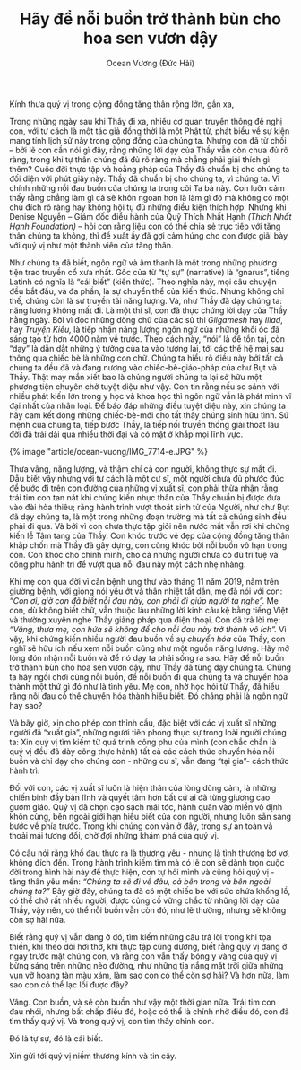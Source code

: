 ﻿---
title: Hãy để nỗi buồn trở thành bùn cho hoa sen vươn dậy
author: Ocean Vương (Đức Hải)
---

Kính thưa quý vị trong cộng đồng tăng thân rộng lớn, gần xa,

Trong những ngày sau khi Thầy đi xa, nhiều cơ quan truyền thông đề nghị con, với tư cách là một tác giả đồng thời là một Phật tử, phát biểu về sự kiện mang tính lịch sử này trong cộng đồng của chúng ta. Nhưng con đã từ chối – bởi lẽ con cần nói gì đây, rằng những lời dạy của Thầy vẫn còn chưa đủ rõ ràng, trong khi tự thân chúng đã đủ rõ ràng mà chẳng phải giải thích gì thêm? Cuộc đời thực tập và hoằng pháp của Thầy đã chuẩn bị cho chúng ta đối diện với phút giây này. Thầy đã chuẩn bị cho chúng ta, vì chúng ta. Vì chính những nỗi đau buồn của chúng ta trong cõi Ta bà này. Con luôn cảm thấy rằng chẳng làm gì cả sẽ khôn ngoan hơn là làm gì đó mà không có một chủ đích rõ ràng hay không hội tụ đủ những điều kiện thích hợp. Nhưng khi Denise Nguyễn – Giám đốc điều hành của Quỹ Thích Nhất Hạnh *(Thích Nhất Hạnh Foundation)* – hỏi con rằng liệu con có thể chia sẻ trực tiếp với tăng thân chúng ta không, thì đề xuất ấy đã gợi cảm hứng cho con được giãi bày với quý vị như một thành viên của tăng thân.

Như chúng ta đã biết, ngôn ngữ và âm thanh là một trong những phương tiện trao truyền cổ xưa nhất. Gốc của từ “tự sự” (narrative) là “gnarus”, tiếng Latinh có nghĩa là “cái biết” (kiến thức). Theo nghĩa này, mọi câu chuyện đều bắt đầu, và đa phần, là sự chuyển thể của kiến thức. Nhưng không chỉ thế, chúng còn là sự truyền tải năng lượng. Và, như Thầy đã dạy chúng ta: năng lượng không mất đi. Là một thi sĩ, con đã thực chứng lời dạy của Thầy hằng ngày. Bởi vì đọc những dòng chữ của các sử thi *Gilgamesh* hay *Iliad*, hay *Truyện Kiều,* là tiếp nhận năng lượng ngôn ngữ của những khối óc đã sáng tạo từ hơn 4000 năm về trước. Theo cách này, “nói” là để tồn tại, còn “dạy” là dẫn dắt những ý tưởng của ta vào tương lai, tới các thế hệ mai sau thông qua chiếc bè là những con chữ. Chúng ta hiểu rõ điều này bởi tất cả chúng ta đều đã và đang nương vào chiếc-bè-giáo-pháp của chư Bụt và Thầy. Thật may mắn xiết bao là chủng người chúng ta lại sở hữu một phương tiện chuyên chở tuyệt diệu như vậy. Con tin rằng nếu so sánh với nhiều phát kiến lớn trong y học và khoa học thì ngôn ngữ vẫn là phát minh vĩ đại nhất của nhân loại. Để báo đáp những điều tuyệt diệu này, xin chúng ta hãy cam kết đóng những chiếc-bè-mới cho tất thảy chúng sinh hữu tình. Sứ mệnh của chúng ta, tiếp bước Thầy, là tiếp nối truyền thống giải thoát lâu đời đã trải dài qua nhiều thời đại và có mặt ở khắp mọi lĩnh vực.

{% image "article/ocean-vuong/IMG_7714-e.JPG" %}

Thưa vâng, năng lượng, và thậm chí cả con người, không thực sự mất đi. Dẫu biết vậy nhưng với tư cách là một cư sĩ, một người chưa đủ phước đức để bước đi trên con đường của những vị xuất sĩ, con phải thừa nhận rằng trái tim con tan nát khi chứng kiến nhục thân của Thầy chuẩn bị được đưa vào đài hỏa thiêu; rằng hành trình vượt thoát sinh tử của Người, như chư Bụt đã dạy chúng ta, là một trong những đoạn trường mà tất cả chúng sinh đều phải đi qua. Và bởi vì con chưa thực tập giỏi nên nước mắt vẫn rơi khi chứng kiến lễ Tâm tang của Thầy. Con khóc trước vẻ đẹp của cộng đồng tăng thân khắp chốn mà Thầy đã gây dựng, con cũng khóc bởi nỗi buồn vô hạn trong con. Con khóc cho chính mình, cho cả những người chưa có đủ trí tuệ và công phu hành trì để vượt qua nỗi đau này một cách nhẹ nhàng.

Khi mẹ con qua đời vì căn bệnh ung thư vào tháng 11 năm 2019, nằm trên giường bệnh, với giọng nói yếu ớt và thân nhiệt tắt dần, mẹ đã nói với con: *“Con ơi, giờ con đã biết nỗi đau này, con phải đi giúp người ta nghe”.* Mẹ con, dù không biết chữ, vẫn thuộc làu những lời kinh câu kệ bằng tiếng Việt và thường xuyên nghe Thầy giảng pháp qua điện thoại. Con đã trả lời mẹ: *“Vâng, thưa mẹ, con hứa sẽ không để cho nỗi đau này trở thành vô ích”.* Vì vậy, khi chứng kiến nhiều người đau buồn về sự *chuyển hóa* của Thầy, con nghĩ sẽ hữu ích nếu xem nỗi buồn cũng như một nguồn năng lượng. Hãy mở lòng đón nhận nỗi buồn và để nó dạy ta phải sống ra sao. Hãy để nỗi buồn trở thành bùn cho hoa sen vươn dậy, như Thầy đã từng dạy chúng ta. Chúng ta hãy ngồi chơi cùng nỗi buồn, để nỗi buồn đi qua chúng ta và chuyển hóa thành một thứ gì đó như là tình yêu. Mẹ con, nhờ học hỏi từ Thầy, đã hiểu rằng nỗi đau có thể chuyển hóa thành hiểu biết. Đó chẳng phải là ngôn ngữ hay sao?

Và bây giờ, xin cho phép con thỉnh cầu, đặc biệt với các vị xuất sĩ những người đã “xuất gia”, những người tiên phong thực sự trong loài người chúng ta: Xin quý vị tìm kiếm từ quá trình công phu của mình (con chắc chắn là quý vị đều đã dày công thực hành) tất cả các cách thức chuyển hóa nỗi buồn và chỉ dạy cho chúng con - những cư sĩ, vẫn đang “tại gia”- cách thức hành trì. 

Đối với con, các vị xuất sĩ luôn là hiện thân của lòng dũng cảm, là những chiến binh đầy bản lĩnh và quyết tâm hơn bất cứ ai đã từng giương cao gươm giáo. Quý vị đã chọn cạo sạch mái tóc, hành quân vào miền vô định khôn cùng, bên ngoài giới hạn hiểu biết của con người, nhưng luôn sẵn sàng bước về phía trước. Trong khi chúng con vẫn ở đây, trong sự an toàn và thoải mái tương đối, chờ đợi những khám phá của quý vị. 

Có câu nói rằng khổ đau thực ra là thương yêu - nhưng là tình thương bơ vơ,  không đích đến. Trong hành trình kiếm tìm mà có lẽ con sẽ dành trọn cuộc đời trong hình hài này để thực hiện, con tự hỏi mình và cũng hỏi quý vị - tăng thân yêu mến: *“Chúng ta sẽ đi về đâu, cả bên trong và bên ngoài chúng ta?”* Bây giờ đây, chúng ta đã có một chiếc bè với sức chứa khổng lồ, có thể chở rất nhiều người, được củng cố vững chắc  từ những lời dạy của Thầy, vậy nên, có thể nỗi buồn vẫn còn đó, như lẽ thường, nhưng sẽ không còn sợ hãi nữa.

Biết rằng quý vị vẫn đang ở đó, tìm kiếm những câu trả lời trong khi tọa thiền, khi theo dõi hơi thở, khi thực tập cúng dường, biết rằng quý vị đang ở ngay trước mặt chúng con, và rằng con vẫn thấy bóng y vàng của quý vị bừng sáng trên những nẻo đường, như những tia nắng mặt trời giữa những vụn vỡ hoang tàn màu xám, làm sao con có thể còn sợ hãi? Và hơn nữa, làm sao con có thể lạc lối được đây?

Vâng. Con buồn, và sẽ còn buồn như vậy một thời gian nữa. Trái tim con đau nhói, nhưng bất chấp điều đó, hoặc có thể là chính nhờ điều đó, con đã tìm thấy quý vị. Và trong quý vị, con tìm thấy chính con.

<p class="noIndent">Đó là tự sự, đó là cái biết.</p>

<p class="noIndent">Xin gửi tới quý vị niềm thương kính và tin cậy.</p>  
